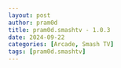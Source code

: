 ```yaml
---
layout: post
author: pram0d
title: pram0d.smashtv - 1.0.3
date: 2024-09-22
categories: [Arcade, Smash TV]
tags: [pram0d.smashtv]
---
```


